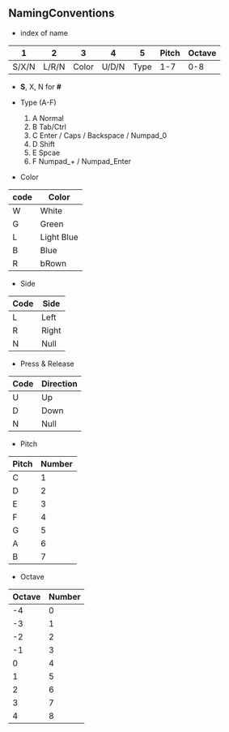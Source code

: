 ## NamingConventions

- index of name

1 | 2 | 3 | 4 | 5 | Pitch | Octave
---|---|---|---|---|---|---
S/X/N | L/R/N | Color | U/D/N | Type | 1-7 | 0-8

- **S**, X, N for **\#**

- Type (A-F)
    1. A Normal
    2. B Tab/Ctrl
    3. C Enter / Caps / Backspace / Numpad_0
    4. D Shift
    5. E Spcae
    6. F Numpad_+ / Numpad_Enter

- Color 

code | Color
---|---
W | White
G | Green
L | Light Blue
B | Blue
R | bRown
    
- Side

Code | Side
---|---
L | Left
R | Right
N | Null

- Press & Release

Code | Direction
---|---
U | Up
D | Down
N | Null

- Pitch

Pitch | Number
---|---
C | 1
D | 2
E | 3
F | 4
G | 5
A | 6
B | 7

- Octave

Octave | Number
---|---
-4 | 0
-3 | 1
-2 | 2
-1 | 3
0 | 4
1 | 5
2 | 6
3 | 7
4 | 8